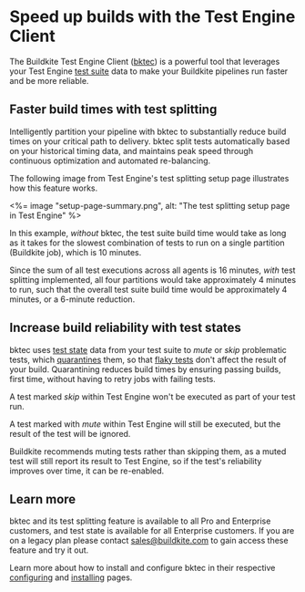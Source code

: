 # Speed up builds with the Test Engine Client

The Buildkite Test Engine Client ([bktec](https://github.com/buildkite/test-engine-client)) is a powerful tool that leverages your Test Engine [test suite](/docs/test-engine/test-suites) data to make your Buildkite pipelines run faster and be more reliable.

## Faster build times with test splitting

Intelligently partition your pipeline with bktec to substantially reduce build times on your critical path to delivery. bktec split tests automatically based on your historical timing data, and maintains peak speed through continuous optimization and automated re-balancing.

The following image from Test Engine's test splitting setup page illustrates how this feature works.

<%= image "setup-page-summary.png", alt: "The test splitting setup page in Test Engine" %>

In this example, _without_ bktec, the test suite build time would take as long as it takes for the slowest combination of tests to run on a single partition (Buildkite job), which is 10 minutes.

Since the sum of all test executions across all agents is 16 minutes, _with_ test splitting implemented, all four partitions would take approximately 4 minutes to run, such that the overall test suite build time would be approximately 4 minutes, or a 6-minute reduction.

## Increase build reliability with test states

bktec uses [test state](/docs/test-engine/glossary#test-state) data from your test suite to _mute_ or _skip_ problematic tests, which [quarantines](/docs/test-engine/glossary#quarantine) them, so that [flaky tests](/docs/test-engine/glossary#flaky-test) don't affect the result of your build. Quarantining reduces build times by ensuring passing builds, first time, without having to retry jobs with failing tests.

A test marked _skip_ within Test Engine won't be executed as part of your test run.

A test marked with _mute_ within Test Engine will still be executed, but the result of the test will be ignored.

Buildkite recommends muting tests rather than skipping them, as a muted test will still report its result to Test Engine, so if the test's reliability improves over time, it can be re-enabled.

## Learn more

bktec and its test splitting feature is available to all Pro and Enterprise customers, and test state is available for all Enterprise customers. If you are on a legacy plan please contact sales@buildkite.com to gain access these feature and try it out.

Learn more about how to install and configure bktec in their respective [configuring](/docs/test-engine/bktec/configuring) and [installing](/docs/test-engine/bktec/installing-the-client) pages.
